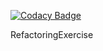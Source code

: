 
[![Codacy Badge](https://api.codacy.com/project/badge/Grade/a8aa3811c3db4d9b9deb9f64b613c805)](https://app.codacy.com/app/phoenixfeder/RefactoringExercise?utm_source=github.com&utm_medium=referral&utm_content=phoenixfeder/RefactoringExercise&utm_campaign=Badge_Grade_Dashboard)

RefactoringExercise
